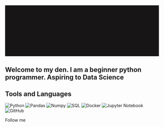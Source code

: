 [![Header](https://github.com/lowfie/lowfie/blob/main/assets/lowfie.gif)](https://t.me/lowf1e)

## Welcome to my den. I am a beginner python programmer. Aspiring to Data Science

## Tools and Languages
![Python](https://img.shields.io/badge/-Python-8A3324?style=for-the-badge&logo=Python)
![Pandas](https://img.shields.io/badge/-Pandas-8A3324?style=for-the-badge&logo=Pandas)
![Numpy](https://img.shields.io/badge/-Numpy-8A3324?style=for-the-badge&logo=Numpy)
![SQL](https://img.shields.io/badge/-SQL-8A3324?style=for-the-badge&logo=PostgreSQL)
![Docker](https://img.shields.io/badge/-Docker-8A3324?style=for-the-badge&logo=Docker)
![Jupyter Notebook](https://img.shields.io/badge/-Jupyter_Notebook-8A3324?style=for-the-badge&logo=Jupyter)
![GitHub](https://img.shields.io/badge/-GitHub-8A3324?style=for-the-badge&logo=GitHub)

Follow me
